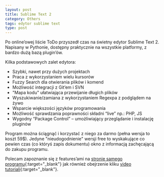```yaml
---
layout: post
title: Sublime Text 2
category: Others
tags: edytor sublime text
type: post
---
```

Po online’owej liście ToDo przyszedł czas na świetny edytor Sublime Text 2. Napisany w Pythonie, dostępny praktycznie na wszystkie platformy, z bardzo dużą bazą plugin’ów.

Kilka podstawowych zalet edytora:

- Szybki, nawet przy dużych projektach
- Praca z wykorzystaniem wielu kursorów
- Fuzzy Search dla otwierania plików i komend
- Możliwość integracji z Git’em i SVN
- "Mapa kodu" ułatwiająca przewijanie długich plików
- Wyszukiwanie/zamiana z wykorzystaniem Regexpa z podglądem na żywo
- Wsparcie większości języków programowania
- Możliwość sprawdzania poprawności składni “live” np.: PHP, JS
- Wygodny “Package Control” – umożliwiający przeglądanie i instalację pluginów

Program można ściągnąć i korzystać z niego za darmo (pełna wersja to koszt 59$). Jedyne "nieudogodnienie" wersji free to wyskakujące co pewien czas (co któryś zapis dokumentu) okno z informacją zachęcającą do zakupu programu.

Polecam zapoznanie się z features’ami na [stronie samego programu](http://www.sublimetext.com/){:target="_blank"} jak również obejrzenie kliku [video tutoriali](https://tutsplus.com/course/improve-workflow-in-sublime-text-2/){:target="_blank"}.
